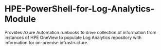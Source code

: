 # HPE-PowerShell-for-Log-Analytics-Module
Provides Azure Automation runbooks to drive collection of information from instances of HPE OneView to populate Log Analytics repository with information for on-premise infrastructure.
